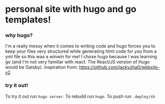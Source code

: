 # personal site with hugo and go templates! 
### why hugo?
I'm a really messy when it comes to writing code and hugo forces you to keep your files very structured while generating html code for you from a yml file so this was a winwin for me! I chose hugo because I was learning go (and I'm not very familiar with react. The React/JS version of Hugo would be Gatsby). inspiration from: https://github.com/jackyzha0/website-v2

### try it out!
To try it out run `hugo server`. To rebuild run `hugo`. To push run `.deploy/sh`

